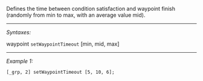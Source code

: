 Defines the time between condition satisfaction and waypoint finish (randomly from min to max, with an average value mid).


---
*Syntaxes:*

waypoint `setWaypointTimeout` [min, mid, max]

---
*Example 1:*

```sqf
[_grp, 2] setWaypointTimeout [5, 10, 6];
```